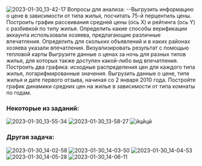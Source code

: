 ![2023-01-30_13-42-17](https://user-images.githubusercontent.com/122619433/215455441-e036fa84-364d-4324-a185-05e1a4c47a46.png)
Вопросы для анализа:
--Выгрузить информацию о цене в зависимости от типа жилья, посчитать 75-й перцентиль цены.
Построить график рассеивания средней цены (ось X) и рейтинга (ось Y) c разбивкой по типу жилья.
Определить какие способы верификации аккаунта использовали хозяева, предлагающие различные впечатления.
Определить для скольких объявлений и в каких районах хозяева указали впечатления. Визуализировать результат с помощью тепловой карты
Выгрузите данные о ценах за ночь для разных типов жилья, для которых также доступен какой-либо вид впечатления. Построить два графика: исходные распределения цен для каждого типа жилья, логарифмированные значения.
Выгрузить данные о цене, типе жилья и дате первого отзыва, начиная со 2 января 2010 года. Постройте график динамики средних цен на жилье в зависимости от типа комнаты по годам.
### Некоторые из заданий:
![2023-01-30_13-55-34](https://user-images.githubusercontent.com/122619433/215458410-1b644cfb-8842-4c8c-a04b-4875379194e3.png)
![2023-01-30_13-58-27](https://user-images.githubusercontent.com/122619433/215458970-e6a6da51-9405-48dc-9f87-66dfae667f18.png)
![йцйцй](https://user-images.githubusercontent.com/122619433/215458611-9fd1572a-f57a-4b46-9fbf-c4b24742fc61.png)
### Другая задача:
![2023-01-30_14-02-58](https://user-images.githubusercontent.com/122619433/215460004-dd20cb1f-066f-46a3-b674-679cdb68c61b.png)
![2023-01-30_14-03-50](https://user-images.githubusercontent.com/122619433/215460160-703a5bad-f7d4-45e6-8c00-b76383de126a.png)
![2023-01-30_14-04-53](https://user-images.githubusercontent.com/122619433/215460374-7161b4ea-b89a-4a2e-875a-c12fd694d500.png)
![2023-01-30_14-05-28](https://user-images.githubusercontent.com/122619433/215460493-ee751a3f-5c5d-4d28-b15d-751033d5e7ec.png)
![2023-01-30_14-06-11](https://user-images.githubusercontent.com/122619433/215460601-b50c52da-586d-4a2b-8c99-9a2719698019.png)
